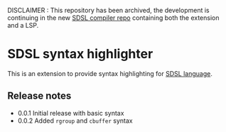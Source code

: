 DISCLAIMER : This repository has been archived, the development is continuing in the new [SDSL compiler repo](https://github.com/stride3D/sdsl) containing both the extension and a LSP.

# SDSL syntax highlighter

This is an extension to provide syntax highlighting for [SDSL language](https://stride3d.net).

## Release notes

- 0.0.1
    Initial release with basic syntax
- 0.0.2
    Added `rgroup` and `cbuffer` syntax

